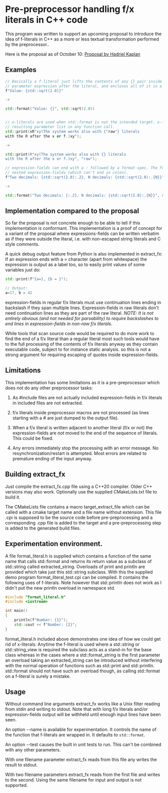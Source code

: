 # Pre-preprocessor handling f/x literals in C++ code

This program was written to support an upcoming proposal to introduce the idea of f-literals in C++ as a more or less textual transformation performed by the preprocessor..

Here is the proposal as of October 10: [Proposal by Hadriel Kaplan](http://api.csswg.org/bikeshed/?url=https://raw.githubusercontent.com/hadrielk/cpp-proposals/main/f-string/f-string-r2.bs&force=1)

## Examples

```C++
// Basically a f-literal just lifts the contents of any {} pair inside it to a separate function 
// parameter expression after the literal, and encloses all of it in a std::format call.
f"Value: {std::sqrt(2.0)}"

->

std::format("Value: {}", std::sqrt(2.0))


// x-literals are used when std::format is not the intended target. x-literals don't enclose the 
// resulting parameter list in any function call.
std::print(xR"xy(The system works also with {"raw"} literals
with the R after the x or f.)xy");

->

std::print(R"xy(The system works also with {} literals
with the R after the x or f.)xy", "raw");

// expression-fields can end with a : followed by a format-spec. The format-spec can contain
// nested expression-fields (which can't end in colon).
f"Two decimals: {std::sqrt(2.0):.2}, N decimals: {std::sqrt(2.0):.{N}}"

->

std::format("Two decimals: {:.2}, N decimals: {std::sqrt(2.0):.{N}}", std::sqrt(2.0), std::sqrt(2.0), N);


```

## Implementation compared to the proposal

So far the proposal is not concrete enough to be able to tell if this implementation is conformant. This implementation is a proof
of concept for a variant of the proposal where expressions-fields can be written verbatim as if they were outside the literal, i.e.
with non-escaped string literals and C style comments.

A quick debug output feature from Python is also implemented in extract_fx: If an expression ends with a = character (apart from whitespace) the expression is output as a label too, so to easily print values of some variables just do:

```c++
std::print(f"{a=}, {b = }");

// Output:
a=17, b = 42
```

expression-fields in regular f/x literals must use continuation lines ending in backslash if they span multiple lines.
Expression-fields in raw literals don't need continuation lines as they are part of the raw literal. *NOTE: It is not entirely
obvious (and* *not needed for parsability) to require backslashes to end lines in expression-fields in non-raw f/x literals.*

While tools that scan source code would be required to do more work to find the end of a f/x literal than a regular literal most
such tools would have to the full processing of the contents of f/x literals anyway as they contain executable code, subject to for
instance static analysis. so this is not a strong argument for requiring escaping of quotes inside expression-fields.

## Limitations

This implementation has some limitations as it is a pre-preprocessor which does not do any other preprocessor tasks:

1. As #include files are not actually included expression-fields in f/x literals in included files are not extracted.

2. f/x literals inside preprocessor macros are not processed (as lines starting with a # are just dumped to the output file).

3. When a f/x literal is written adjacent to another literal (f/x or not) the expression-fields are _not_ moved to the end of the sequence of literals. This
    could be fixed.

4. Any errors immediately stop the processing with an error message. No resynchronization/restart is attempted. Most errors are
    related to premature ending of the input anyway.


## Building extract_fx

Just compile the extract_fx.cpp file using a C++20 compiler. Older C++ versions may also work. Optionally use the supplied
CMakeLists.txt file to build it.

The CMakeLists file contains a macro target_extract_file which can be called with a cmake target name and a file name without
extension. This file .cpi is supposed to be the source code before pre-preprocessing and a corresponding .cpp file is added to the
target and a pre-preprocessing step is added to the generated build files.

## Experimentation environment.

A file format_literal.h is supplied which contains a function of the same name that calls std::format and returns its return value
as a subclass of std::string called extracted_string. Overloads of print and println are provided which take just this std::string subclass. With this the supplied demo program format_literal_test.cpi can be compiled. It contains the following uses of f-literals. Note however that std::println does not work as I didn't put the new println overload in namespace std.

```C++
#include "format_literal.h"
#include <iostream>

int main()
{
    println(f"Number: {1}");
    std::cout << f"Number: {2}";
}
```

format_literal.h included above demonstrates one idea of how we could get rid of x-literals: Anytime the f-literal is used where a std::string or
std::string_view is required the subclass acts as a stand-in for the base class whereas in the cases where a std::format_string is
the first parameter an overload taking an extracted_string can be introduced without interfering with the normal operation of
functions such as std::print and std::println. std::format should not have such an overload though, as calling std::format on a
f-literal is surely a mistake.

## Usage

Without command line arguments extract_fx works like a Unix filter reading from stdin and writing to stdout. Note that with long f/x
literals and/or expression-fields output will be withheld until enough input lines have been seen.

An option --name is available for experimentation. It controls the name of the function that f-literals are wrapped in. It defaults to `std::format`.

An option --test causes the built in unit tests to run. This can't be combined with any other parameters.

With one filename parameter extract_fx reads from this file any writes the result to stdout.

With two filename parameters extract_fx reads from the first file and writes to the second. Using the same filename for input and output is not supported.

